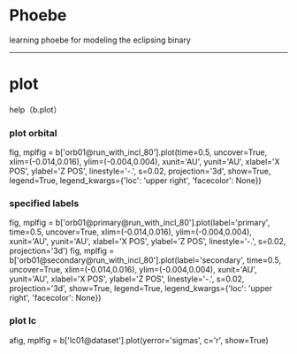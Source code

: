 # Phoebe
learning phoebe for modeling the eclipsing binary

---------------
# plot
help（b.plot）
### plot orbital
fig, mplfig = b['orb01@run_with_incl_80'].plot(time=0.5, uncover=True, xlim=(-0.014,0.016), ylim=(-0.004,0.004), 
                                                xunit='AU', yunit='AU', xlabel='X POS', ylabel='Z POS', 
                                                linestyle='-.', s=0.02, projection='3d', show=True,
                                                legend=True, legend_kwargs={'loc': 'upper right', 'facecolor': None})
### specified labels                          
fig, mplfig = b['orb01@primary@run_with_incl_80'].plot(label='primary', time=0.5, uncover=True, xlim=(-0.014,0.016), ylim=(-0.004,0.004), 
                                                xunit='AU', yunit='AU', xlabel='X POS', ylabel='Z POS',
                                                      linestyle='-.', s=0.02, projection='3d')
fig, mplfig = b['orb01@secondary@run_with_incl_80'].plot(label='secondary', time=0.5, uncover=True, xlim=(-0.014,0.016), ylim=(-0.004,0.004), 
                                                xunit='AU', yunit='AU', xlabel='X POS', ylabel='Z POS', 
                                                         linestyle='-.', s=0.02, projection='3d', show=True, 
                                                legend=True, legend_kwargs={'loc': 'upper right', 'facecolor': None})
### plot lc
afig, mplfig = b['lc01@dataset'].plot(yerror='sigmas', c='r', show=True)
